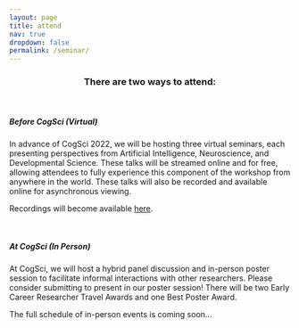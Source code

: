```yaml
---
layout: page
title: attend
nav: true
dropdown: false
permalink: /seminar/
---
```


<div style="text-align: center;">
<p><h3>There are two ways to attend:</h3></p>
</div>

<br>

<div>
<p><h5><b>Before CogSci (Virtual)</b></h5></p>
</div>

<div>
<p>In advance of CogSci 2022, we will be hosting three virtual seminars, each presenting perspectives from Artificial Intelligence, Neuroscience, and Developmental Science. These talks will be streamed online and for free, allowing attendees to fully experience this component of the workshop from anywhere in the world. These talks will also be recorded and available online for asynchronous viewing.</p>

<p>Recordings will become available <a href = "https://images2symbols.github.io/schedule_1/">here</a>.</p>
</div>

<br>

<div>
<p><h5><b>At CogSci (In Person)</b></h5></p>
</div>

<div>
<p> At CogSci, we will host a hybrid panel discussion and in-person poster session to facilitate informal interactions with other researchers. Please consider submitting to present in our poster session! There will be two Early Career Researcher Travel Awards and one Best Poster Award. </p>

<p> The full schedule of in-person events is coming soon...</p>
</div>
